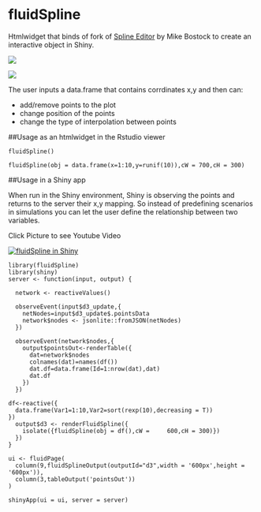 # fluidSpline

Htmlwidget that binds of fork of [Spline Editor](https://bl.ocks.org/mbostock/4342190) by Mike Bostock to create an interactive object in Shiny. 


![](https://raw.githubusercontent.com/yonicd/fluidSpline/master/fluidSplineExampleAnimation.gif)

![](https://raw.githubusercontent.com/yonicd/fluidSpline/master/fluidSplineExample.gif)


The user inputs a data.frame that contains corrdinates x,y and then can:

  - add/remove points to the plot
  - change position of the points
  - change the type of interpolation between points


##Usage as an htmlwidget in the Rstudio viewer
```
fluidSpline()

fluidSpline(obj = data.frame(x=1:10,y=runif(10)),cW = 700,cH = 300)
```

##Usage in a Shiny app

When run in the Shiny environment, Shiny is observing the points and returns to the server their x,y mapping. So instead of predefining scenarios in simulations you can let the user define the relationship between two variables.

Click Picture to see Youtube Video

[![fluidSpline in Shiny](http://img.youtube.com/vi/obfjcYty7vk/0.jpg)](https://www.youtube.com/watch?v=obfjcYty7vk)

```
library(fluidSpline)
library(shiny)
server <- function(input, output) {

  network <- reactiveValues()

  observeEvent(input$d3_update,{
    netNodes=input$d3_update$.pointsData
    network$nodes <- jsonlite::fromJSON(netNodes)
  })

  observeEvent(network$nodes,{
    output$pointsOut<-renderTable({
      dat=network$nodes
      colnames(dat)=names(df())
      dat.df=data.frame(Id=1:nrow(dat),dat)
      dat.df
    })    
  })

df<-reactive({
  data.frame(Var1=1:10,Var2=sort(rexp(10),decreasing = T))
})
  output$d3 <- renderFluidSpline({
    isolate({fluidSpline(obj = df(),cW =     600,cH = 300)})
  })
}

ui <- fluidPage(
  column(9,fluidSplineOutput(outputId="d3",width = '600px',height = '600px')),
  column(3,tableOutput('pointsOut'))
)

shinyApp(ui = ui, server = server)

```
